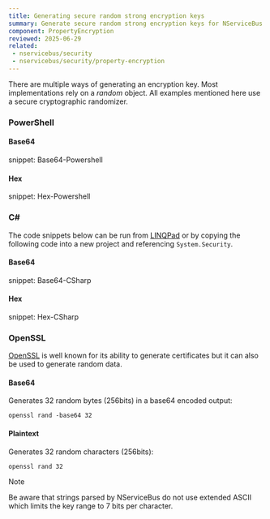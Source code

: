 ```yaml
---
title: Generating secure random strong encryption keys
summary: Generate secure random strong encryption keys for NServiceBus message property encryption
component: PropertyEncryption
reviewed: 2025-06-29
related:
 - nservicebus/security
 - nservicebus/security/property-encryption
---
```


There are multiple ways of generating an encryption key. Most implementations rely on a *random* object. All examples mentioned here use a secure cryptographic randomizer.


### PowerShell


#### Base64

snippet: Base64-Powershell


#### Hex

snippet: Hex-Powershell


### C&#35;

The code snippets below can be run from [LINQPad](https://www.linqpad.net/) or by copying the following code into a new project and referencing `System.Security`.


#### Base64

snippet: Base64-CSharp


#### Hex

snippet: Hex-CSharp


### OpenSSL

[OpenSSL](https://www.openssl.org/) is well known for its ability to generate certificates but it can also be used to generate random data.


#### Base64

Generates 32 random bytes (256bits) in a base64 encoded output:

```shell
openssl rand -base64 32
```


#### Plaintext

Generates 32 random characters (256bits):

```shell
openssl rand 32
```

> [!NOTE]
> Be aware that strings parsed by NServiceBus do not use extended ASCII which limits the key range to 7 bits per character.
